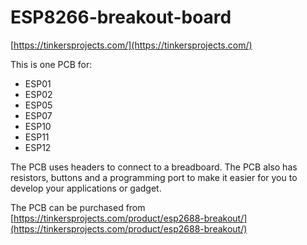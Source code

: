 # ESP8266-breakout-board
[https://tinkersprojects.com/](https://tinkersprojects.com/)

This is one  PCB for:
- ESP01
- ESP02
- ESP05
- ESP07
- ESP10
- ESP11
- ESP12

The PCB uses headers to connect to a breadboard. The PCB also has resistors, buttons and a programming port to make it easier for you to develop your applications or gadget.

The PCB can be purchased from [https://tinkersprojects.com/product/esp2688-breakout/](https://tinkersprojects.com/product/esp2688-breakout/)

